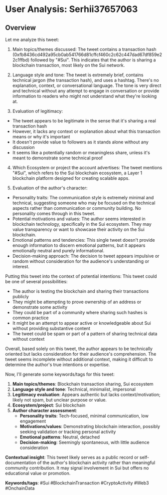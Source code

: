 # User Analysis: Serhii37657063

## Overview

<think>
Let me analyze this tweet:

1. Main topics/themes discussed:
The tweet contains a transaction hash (0xfb8436cd492a95cb0ab541766d81cffcf460c2c62c447dad67df859e22c1ffbd) followed by "#Sui". This indicates that the author is sharing a blockchain transaction, most likely on the Sui network.

2. Language style and tone:
The tweet is extremely brief, contains technical jargon (the transaction hash), and uses a hashtag. There's no explanation, context, or conversational language. The tone is very direct and technical without any attempt to engage in conversation or provide information to readers who might not understand what they're looking at.

3. Evaluation of legitimacy:
- The tweet appears to be legitimate in the sense that it's sharing a real transaction hash
- However, it lacks any context or explanation about what this transaction means or why it's important
- It doesn't provide value to followers as it stands alone without any discussion
- It seems like a potentially random or meaningless share, unless it's meant to demonstrate some technical proof

4. Which Ecosystem or project the account advertises:
The tweet mentions "#Sui", which refers to the Sui blockchain ecosystem, a Layer 1 blockchain platform designed for creating scalable apps.

5. Evaluation of the author's character:
- Personality traits: The communication style is extremely minimal and technical, suggesting someone who may be focused on the technical aspects rather than communication or community building. No personality comes through in this tweet.
- Potential motivations and values: The author seems interested in blockchain technology, specifically in the Sui ecosystem. They may value transparency or want to showcase their activity on the Sui blockchain.
- Emotional patterns and tendencies: This single tweet doesn't provide enough information to discern emotional patterns, but it appears emotionally neutral and purely informational.
- Decision-making approach: The decision to tweet appears impulsive or random without consideration for the audience's understanding or interest.

Putting this tweet into the context of potential intentions:
This tweet could be one of several possibilities:
- The author is testing the blockchain and sharing their transactions publicly
- They might be attempting to prove ownership of an address or demonstrate some activity
- They could be part of a community where sharing such hashes is common practice
- It might be an attempt to appear active or knowledgeable about Sui without providing substantive content
- The tweet could be spam or part of a pattern of sharing technical data without context

Overall, based solely on this tweet, the author appears to be technically oriented but lacks consideration for their audience's comprehension. The tweet seems incomplete without additional context, making it difficult to determine the author's true intentions or expertise.

Now, I'll generate some keywords/tags for this tweet:
</think>

1. **Main topics/themes**: Blockchain transaction sharing, Sui ecosystem
2. **Language style and tone**: Technical, minimalist, impersonal
3. **Legitimacy evaluation**: Appears authentic but lacks context/motivation; likely not spam, but unclear purpose or value.
4. **Ecosystem/project**: Sui blockchain
5. **Author character assessment**:
   - **Personality traits**: Tech-focused, minimal communication, low engagement
   - **Motivations/values**: Demonstrating blockchain interaction, possibly seeking validation or tracking personal activity
   - **Emotional patterns**: Neutral, detached
   - **Decision-making**: Seemingly spontaneous, with little audience consideration

**Contextual insight**: This tweet likely serves as a public record or self-documentation of the author's blockchain activity rather than meaningful community contribution. It may signal involvement in Sui but offers no educational value or promotion.

**Keywords/tags**: #Sui #BlockchainTransaction #CryptoActivity #Web3 #OnchainData